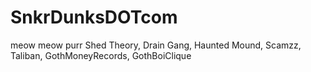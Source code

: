 # SnkrDunksDOTcom
meow meow purr Shed Theory, Drain Gang, Haunted Mound, Scamzz, Taliban, GothMoneyRecords, GothBoiClique
